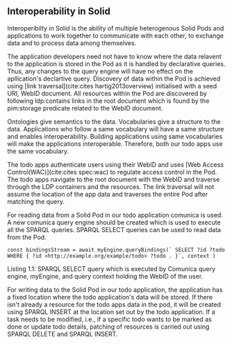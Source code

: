 ## Interoperability in Solid

Interoperibilty in Solid is the ability of multiple heterogenous Solid Pods and applications to work together to communicate with each other, to exchange data and to process data among themselves.

The application developers need not have to know where the data relavent to the application is stored in the Pod as it is handled by declarative queries. Thus, any changes to the query engine will have no effect on the apllication's declartive query. Discovery of data within the Pod is achieved using [link traversal](cite:cites hartig2013overview) initialised with a seed URI, WebID document. All resources within the Pod are discovered by following ldp:contains links in the root document which is found by the pim:storage predicate related to the WebID document.

Ontologies give semantics to the data. Vocabularies give a structure to the data. Applications who follow a same vocabulary will have a same structure and enables interoperability. Building applications using same vocabularies will make the applications interoperable. Therefore, both our todo apps use the same vocabulary. 

The todo apps authenticate users using their WebID and uses [Web Access Control(WAC)](cite:cites spec:wac) to regulate access control in the Pod. The todo apps navigate to the root document with the WebID and traverse through the LDP containers and the resources. The link traversal will not assume the location of the app data and traverses the entire Pod after matching the query. 

For reading data from a Solid Pod in our todo application comunica is used. A new comunica query engine should be created which is used to execute all the SPARQL queries. SPARQL SELECT queries can be used to read data from the Pod. 

```const bindingsStream = await myEngine.queryBindings(`
        SELECT ?id ?todo WHERE {
         ?id <http://example.org/example/todo> ?todo .
        }`, context
    )```

Listing 1.1:  SPARQL SELECT query which is executed by Comunica query engine, myEngine, and query context holding the WebID of the user. 

For writing data to the Solid Pod in our todo application, the application has a fixed location where the todo application's data will be stored. If there isn't already a resource for the todo apps data in the pod, it will be created using SPARQL INSERT at the location set out by the todo application. If a task needs to be modified, i.e., if a specific todo wants to be marked as done or update todo details, patching of resources is carried out using SPARQL DELETE and SPARQL INSERT. 

